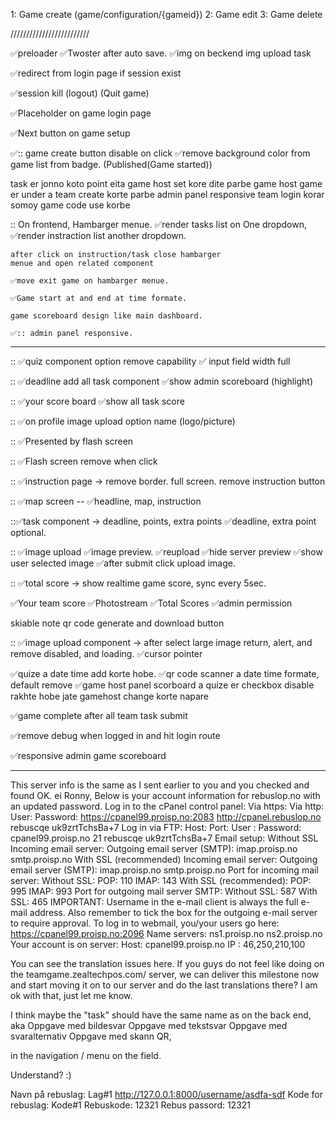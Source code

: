 


1: Game create (game/configuration/{gameid})
2: Game edit
3: Game delete

/////////////////////////

✅preloader
✅Twoster after auto save.
✅img on beckend img upload task

✅redirect from login page if session exist

✅session kill (logout) (Quit game)

✅Placeholder on game login page

✅Next button on game setup
 

✅:: game create button disable on click
✅remove background color from game list from badge. (Published(Game started))

task er jonno koto point eita game host set kore dite parbe
game host game er under a team create korte parbe
admin panel responsive
team login korar somoy game code use korbe


:: On frontend, Hambarger menue.
    ✅render tasks list on One dropdown,
    ✅render instraction list another dropdown.
    
    after click on instruction/task close hambarger 
    menue and open related component

    ✅move exit game on hambarger menue.

    ✅Game start at and end at time formate.

    game scoreboard design like main dashboard.

    ✅:: admin panel responsive.


-------------------------------------------------------
:: ✅quiz component option remove capability
    ✅ input field width full

:: ✅deadline add all task component
    ✅show admin scoreboard (highlight)

:: ✅your score board
    ✅show all task score

:: ✅on profile image upload option name (logo/picture)

:: ✅Presented by flash screen

:: ✅Flash screen remove when click

:: ✅instruction page -> remove border. full screen. remove instruction button

:: ✅map screen
    -- ✅headline, map, instruction

::✅task component -> deadline, points, extra points
        ✅deadline, extra point optional.

:: ✅image upload
    ✅image preview.
    ✅reupload
    ✅hide server preview
    ✅show user selected image
    ✅after submit click upload image.


:: ✅total score -> show realtime game score, sync every 5sec.

✅Your team score 
✅Photostream
✅Total Scores 
✅admin permission


skiable note
    qr code generate and download button




:: ✅image upload component -> after select large image return, alert, and remove disabled, and loading.
    ✅cursor pointer


✅quize a date time add korte hobe.
✅qr code scanner a date time formate, default remove
✅game host panel scorboard a quize er checkbox disable rakhte hobe jate gamehost change korte napare


✅game complete after all team task submit

✅remove debug when logged in and hit login route

✅responsive admin game scoreboard

--------------------

This server info is the same as I sent earlier to you and you checked and found OK. ei Ronny, Below is your account information for rebuslop.no with an updated password. Log in to the cPanel control panel: Via https: Via http: User: Password: https://cpanel99.proisp.no:2083 http://cpanel.rebuslop.no rebuscqe uk9zrtTchsBa+7 Log in via FTP: Host: Port: User : Password: cpanel99.proisp.no 21 rebuscqe uk9zrtTchsBa+7 Email setup: Without SSL Incoming email server: Outgoing email server (SMTP): imap.proisp.no smtp.proisp.no With SSL (recommended) Incoming email server: Outgoing email server (SMTP): imap.proisp.no smtp.proisp.no Port for incoming mail server: Without SSL: POP: 110 IMAP: 143 With SSL (recommended): POP: 995 IMAP: 993 Port for outgoing mail server SMTP: Without SSL: 587 With SSL: 465 IMPORTANT: Username in the e-mail client is always the full e-mail address. Also remember to tick the box for the outgoing e-mail server to require approval. To log in to webmail, you/your users go here: https://cpanel99.proisp.no:2096 Name servers: ns1.proisp.no ns2.proisp.no Your account is on server: Host: cpanel99.proisp.no IP : 46,250,210,100


You can see the translation issues here. If you guys do not feel like doing on the teamgame.zealtechpos.com/ server, we can deliver this milestone now and start moving it on to our server and do the last translations there? I am ok with that, just let me know.


I think maybe the "task" should have the same name as on the back end, aka
Oppgave med bildesvar
Oppgave med tekstsvar
Oppgave med svaralternativ
Oppgave med skann QR,

in the navigation / menu on the field.

Understand? :)

<!-- 
total poeng
Totale poeng -->

Navn på rebuslag: Lag#1
http://127.0.0.1:8000/username/asdfa-sdf
Kode for rebuslag: Kode#1
Rebuskode: 12321
Rebus passord: 12321